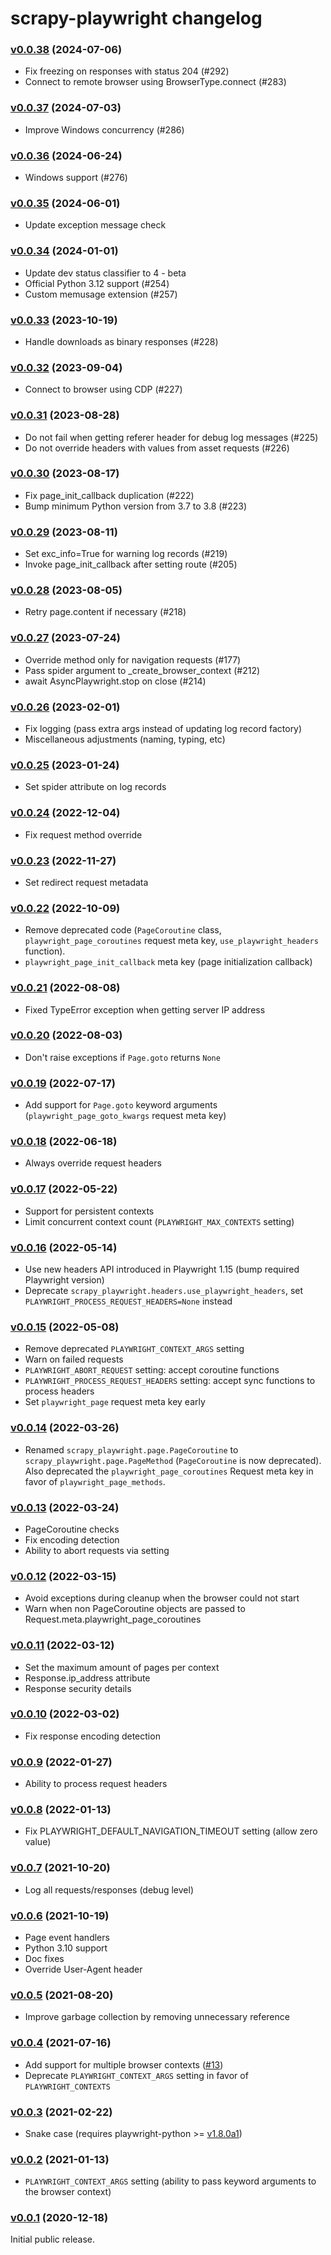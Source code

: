 # scrapy-playwright changelog

### [v0.0.38](https://github.com/scrapy-plugins/scrapy-playwright/releases/tag/v0.0.38) (2024-07-06)

* Fix freezing on responses with status 204 (#292)
* Connect to remote browser using BrowserType.connect (#283)


### [v0.0.37](https://github.com/scrapy-plugins/scrapy-playwright/releases/tag/v0.0.37) (2024-07-03)

* Improve Windows concurrency (#286)


### [v0.0.36](https://github.com/scrapy-plugins/scrapy-playwright/releases/tag/v0.0.36) (2024-06-24)

* Windows support (#276)


### [v0.0.35](https://github.com/scrapy-plugins/scrapy-playwright/releases/tag/v0.0.35) (2024-06-01)

* Update exception message check


### [v0.0.34](https://github.com/scrapy-plugins/scrapy-playwright/releases/tag/v0.0.34) (2024-01-01)

* Update dev status classifier to 4 - beta
* Official Python 3.12 support (#254)
* Custom memusage extension (#257)


### [v0.0.33](https://github.com/scrapy-plugins/scrapy-playwright/releases/tag/v0.0.33) (2023-10-19)

* Handle downloads as binary responses (#228)


### [v0.0.32](https://github.com/scrapy-plugins/scrapy-playwright/releases/tag/v0.0.32) (2023-09-04)

* Connect to browser using CDP (#227)


### [v0.0.31](https://github.com/scrapy-plugins/scrapy-playwright/releases/tag/v0.0.31) (2023-08-28)

* Do not fail when getting referer header for debug log messages (#225)
* Do not override headers with values from asset requests (#226)


### [v0.0.30](https://github.com/scrapy-plugins/scrapy-playwright/releases/tag/v0.0.30) (2023-08-17)

* Fix page_init_callback duplication (#222)
* Bump minimum Python version from 3.7 to 3.8 (#223)


### [v0.0.29](https://github.com/scrapy-plugins/scrapy-playwright/releases/tag/v0.0.29) (2023-08-11)

* Set exc_info=True for warning log records (#219)
* Invoke page_init_callback after setting route (#205)


### [v0.0.28](https://github.com/scrapy-plugins/scrapy-playwright/releases/tag/v0.0.28) (2023-08-05)

* Retry page.content if necessary (#218)


### [v0.0.27](https://github.com/scrapy-plugins/scrapy-playwright/releases/tag/v0.0.27) (2023-07-24)

* Override method only for navigation requests (#177)
* Pass spider argument to _create_browser_context (#212)
* await AsyncPlaywright.stop on close (#214)


### [v0.0.26](https://github.com/scrapy-plugins/scrapy-playwright/releases/tag/v0.0.26) (2023-02-01)

* Fix logging (pass extra args instead of updating log record factory)
* Miscellaneous adjustments (naming, typing, etc)


### [v0.0.25](https://github.com/scrapy-plugins/scrapy-playwright/releases/tag/v0.0.25) (2023-01-24)

* Set spider attribute on log records


### [v0.0.24](https://github.com/scrapy-plugins/scrapy-playwright/releases/tag/v0.0.24) (2022-12-04)

* Fix request method override


### [v0.0.23](https://github.com/scrapy-plugins/scrapy-playwright/releases/tag/v0.0.23) (2022-11-27)

* Set redirect request metadata


### [v0.0.22](https://github.com/scrapy-plugins/scrapy-playwright/releases/tag/v0.0.22) (2022-10-09)

* Remove deprecated code (`PageCoroutine` class, `playwright_page_coroutines` request meta key,
  `use_playwright_headers` function).
* `playwright_page_init_callback` meta key (page initialization callback)


### [v0.0.21](https://github.com/scrapy-plugins/scrapy-playwright/releases/tag/v0.0.21) (2022-08-08)

* Fixed TypeError exception when getting server IP address


### [v0.0.20](https://github.com/scrapy-plugins/scrapy-playwright/releases/tag/v0.0.20) (2022-08-03)

* Don't raise exceptions if `Page.goto` returns `None`


### [v0.0.19](https://github.com/scrapy-plugins/scrapy-playwright/releases/tag/v0.0.19) (2022-07-17)

* Add support for `Page.goto` keyword arguments (`playwright_page_goto_kwargs` request meta key)


### [v0.0.18](https://github.com/scrapy-plugins/scrapy-playwright/releases/tag/v0.0.18) (2022-06-18)

* Always override request headers


### [v0.0.17](https://github.com/scrapy-plugins/scrapy-playwright/releases/tag/v0.0.17) (2022-05-22)

* Support for persistent contexts
* Limit concurrent context count (`PLAYWRIGHT_MAX_CONTEXTS` setting)


### [v0.0.16](https://github.com/scrapy-plugins/scrapy-playwright/releases/tag/v0.0.16) (2022-05-14)

* Use new headers API introduced in Playwright 1.15 (bump required Playwright version)
* Deprecate `scrapy_playwright.headers.use_playwright_headers`, set `PLAYWRIGHT_PROCESS_REQUEST_HEADERS=None` instead


### [v0.0.15](https://github.com/scrapy-plugins/scrapy-playwright/releases/tag/v0.0.15) (2022-05-08)

* Remove deprecated `PLAYWRIGHT_CONTEXT_ARGS` setting
* Warn on failed requests
* `PLAYWRIGHT_ABORT_REQUEST` setting: accept coroutine functions
* `PLAYWRIGHT_PROCESS_REQUEST_HEADERS` setting: accept sync functions to process headers
* Set `playwright_page` request meta key early


### [v0.0.14](https://github.com/scrapy-plugins/scrapy-playwright/releases/tag/v0.0.14) (2022-03-26)

* Renamed `scrapy_playwright.page.PageCoroutine` to `scrapy_playwright.page.PageMethod`
  (`PageCoroutine` is now deprecated). Also deprecated the `playwright_page_coroutines`
  Request meta key in favor of `playwright_page_methods`.


### [v0.0.13](https://github.com/scrapy-plugins/scrapy-playwright/releases/tag/v0.0.13) (2022-03-24)

* PageCoroutine checks
* Fix encoding detection
* Ability to abort requests via setting


### [v0.0.12](https://github.com/scrapy-plugins/scrapy-playwright/releases/tag/v0.0.12) (2022-03-15)

* Avoid exceptions during cleanup when the browser could not start
* Warn when non PageCoroutine objects are passed to Request.meta.playwright_page_coroutines


### [v0.0.11](https://github.com/scrapy-plugins/scrapy-playwright/releases/tag/v0.0.11) (2022-03-12)

* Set the maximum amount of pages per context
* Response.ip_address attribute
* Response security details


### [v0.0.10](https://github.com/scrapy-plugins/scrapy-playwright/releases/tag/v0.0.10) (2022-03-02)

* Fix response encoding detection


### [v0.0.9](https://github.com/scrapy-plugins/scrapy-playwright/releases/tag/v0.0.9) (2022-01-27)

* Ability to process request headers


### [v0.0.8](https://github.com/scrapy-plugins/scrapy-playwright/releases/tag/v0.0.8) (2022-01-13)

* Fix PLAYWRIGHT_DEFAULT_NAVIGATION_TIMEOUT setting (allow zero value)


### [v0.0.7](https://github.com/scrapy-plugins/scrapy-playwright/releases/tag/v0.0.7) (2021-10-20)

* Log all requests/responses (debug level)


### [v0.0.6](https://github.com/scrapy-plugins/scrapy-playwright/releases/tag/v0.0.6) (2021-10-19)

* Page event handlers
* Python 3.10 support
* Doc fixes
* Override User-Agent header


### [v0.0.5](https://github.com/scrapy-plugins/scrapy-playwright/releases/tag/v0.0.5) (2021-08-20)

* Improve garbage collection by removing unnecessary reference

### [v0.0.4](https://github.com/scrapy-plugins/scrapy-playwright/releases/tag/v0.0.4) (2021-07-16)

* Add support for multiple browser contexts ([#13](https://github.com/scrapy-plugins/scrapy-playwright/pull/13))
* Deprecate `PLAYWRIGHT_CONTEXT_ARGS` setting in favor of `PLAYWRIGHT_CONTEXTS`


### [v0.0.3](https://github.com/scrapy-plugins/scrapy-playwright/releases/tag/v0.0.3) (2021-02-22)

* Snake case (requires playwright-python >= [v1.8.0a1](https://github.com/microsoft/playwright-python/releases/tag/v1.8.0a1))


### [v0.0.2](https://github.com/scrapy-plugins/scrapy-playwright/releases/tag/v0.0.2) (2021-01-13)

* `PLAYWRIGHT_CONTEXT_ARGS` setting (ability to pass keyword arguments to the browser context)

### [v0.0.1](https://github.com/scrapy-plugins/scrapy-playwright/releases/tag/v0.0.1) (2020-12-18)

Initial public release.
